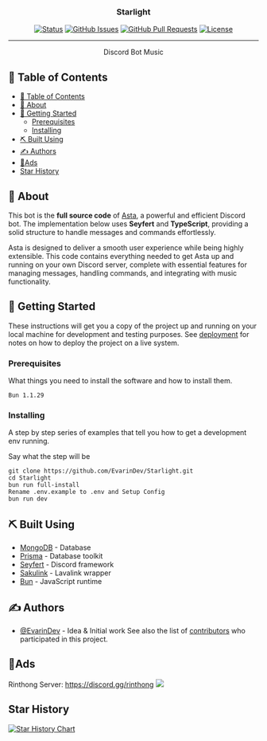 <h3 align="center">Starlight</h3>

<div align="center">

[![Status](https://img.shields.io/badge/status-active-success.svg)]()
[![GitHub Issues](https://img.shields.io/github/issues/EvarinDev/Starlight.svg)](https://github.com/EvarinDev/Starlight/issues)
[![GitHub Pull Requests](https://img.shields.io/github/issues-pr/EvarinDev/Starlight.svg)](https://github.com/EvarinDev/Starlight/pulls)
[![License](https://img.shields.io/badge/license-MIT-blue.svg)](/LICENSE)

</div>

---

<p align="center"> Discord Bot Music
    <br> 
</p>

## 📝 Table of Contents

- [📝 Table of Contents](#-table-of-contents)
- [🧐 About ](#-about-)
- [🏁 Getting Started ](#-getting-started-)
  - [Prerequisites](#prerequisites)
  - [Installing](#installing)
- [⛏️ Built Using ](#️-built-using-)
- [✍️ Authors ](#️-authors-)
- [💖Ads](#ads)
- [Star History](#star-history)

## 🧐 About <a name = "about"></a>
This bot is the **full source code** of [Asta](https://discord.com/application-directory/1259476682730111097), a powerful and efficient Discord bot. The implementation below uses **Seyfert** and **TypeScript**, providing a solid structure to handle messages and commands effortlessly.

Asta is designed to deliver a smooth user experience while being highly extensible. This code contains everything needed to get Asta up and running on your own Discord server, complete with essential features for managing messages, handling commands, and integrating with music functionality.

## 🏁 Getting Started <a name = "getting_started"></a>

These instructions will get you a copy of the project up and running on your local machine for development and testing purposes. See [deployment](#deployment) for notes on how to deploy the project on a live system.

### Prerequisites

What things you need to install the software and how to install them.

```
Bun 1.1.29
```

### Installing

A step by step series of examples that tell you how to get a development env running.

Say what the step will be

```
git clone https://github.com/EvarinDev/Starlight.git
cd Starlight
bun run full-install
Rename .env.example to .env and Setup Config
bun run dev
```

## ⛏️ Built Using <a name = "built_using"></a>

- [MongoDB](https://www.mongodb.com/) - Database
- [Prisma](https://www.prisma.io/) - Database toolkit
- [Seyfert](https://www.seyfert.dev/) - Discord framework
- [Sakulink](https://sakulink.jirayu.net/) - Lavalink wrapper
- [Bun](https://bun.sh/) - JavaScript runtime

## ✍️ Authors <a name = "authors"></a>

- [@EvarinDev](https://github.com/EvarinDev) - Idea & Initial work
See also the list of [contributors](https://github.com/EvarinDev/Starlight/contributors) who participated in this project.

## 💖Ads
Rinthong Server: https://discord.gg/rinthong
<img src="https://cdn.faystarnext.studio/RinthongAds.png" />

## Star History

[![Star History Chart](https://api.star-history.com/svg?repos=EvarinDev/Starlight&type=Date)](https://star-history.com/#EvarinDev/Starlight&Date)